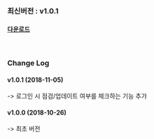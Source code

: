 ### 최신버전 :  v1.0.1

#### [다운로드](https://kr.object.ncloudstorage.com/itsb/sdk/GamePotSDK_IOS_1105.zip)

<br/>

### Change Log

#### v1.0.1 (2018-11-05)

-> 로그인 시 점검/업데이트 여부를 체크하는 기능 추가

#### v1.0.0 (2018-10-26)

-> 최초 버전